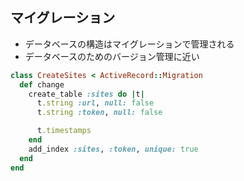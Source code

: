 ## マイグレーション

* データベースの構造はマイグレーションで管理される
* データベースのためのバージョン管理に近い

```ruby
class CreateSites < ActiveRecord::Migration
  def change
    create_table :sites do |t|
      t.string :url, null: false
      t.string :token, null: false

      t.timestamps
    end
    add_index :sites, :token, unique: true
  end
end
```
